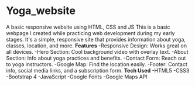 # Yoga_website
A basic responsive website using HTML, CSS and JS
This is a basic webpage I created while practicing web development during my early stages. It's a simple, responsive site that provides information about yoga, classes, location, and more.
**Features**
-Responsive Design: Works great on all devices.
-Hero Section: Cool background video with overlay text.
-About Section: Info about yoga practices and benefits.
-Contact Form: Reach out to yoga instructors.
-Google Map: Find the location easily.
-Footer: Contact info, social media links, and a subscription form.
**Tech Used**
-HTML5
-CSS3
-Bootstrap 4
-JavaScript
-Google Fonts
-Google Maps API
